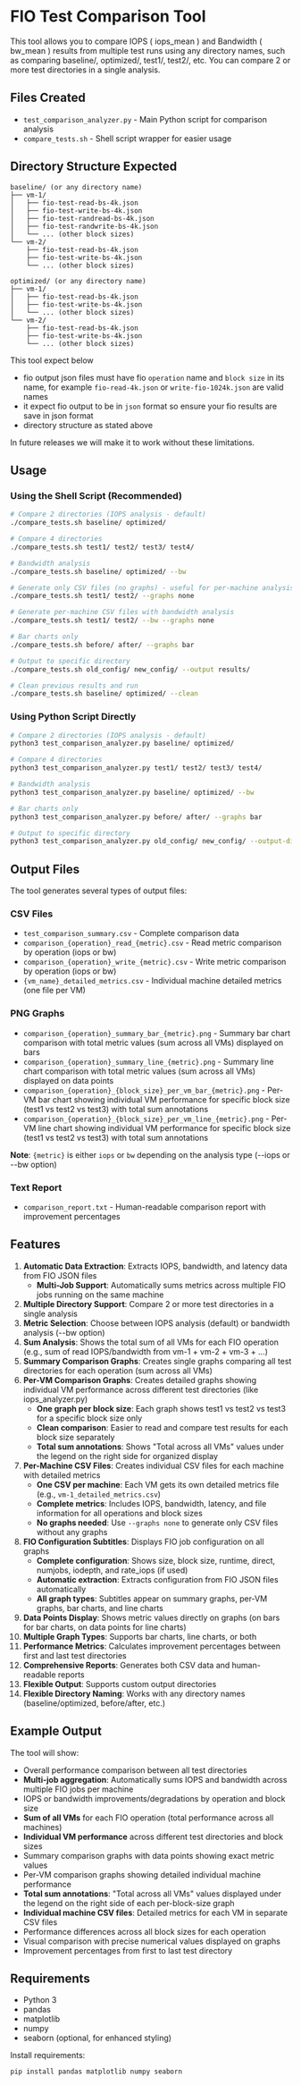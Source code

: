 # FIO Test Comparison Tool

This tool allows you to compare IOPS ( iops_mean )  and Bandwidth ( bw_mean ) results from multiple test runs using any directory names, such as comparing baseline/, optimized/, test1/, test2/, etc. You can compare 2 or more test directories in a single analysis.

## Files Created

- `test_comparison_analyzer.py` - Main Python script for comparison analysis
- `compare_tests.sh` - Shell script wrapper for easier usage

## Directory Structure Expected

```
baseline/ (or any directory name)
├── vm-1/
│   ├── fio-test-read-bs-4k.json
│   ├── fio-test-write-bs-4k.json
│   ├── fio-test-randread-bs-4k.json
│   ├── fio-test-randwrite-bs-4k.json
│   └── ... (other block sizes)
└── vm-2/
    ├── fio-test-read-bs-4k.json
    ├── fio-test-write-bs-4k.json
    └── ... (other block sizes)

optimized/ (or any directory name)
├── vm-1/
│   ├── fio-test-read-bs-4k.json
│   ├── fio-test-write-bs-4k.json
│   └── ... (other block sizes)
└── vm-2/
    ├── fio-test-read-bs-4k.json
    ├── fio-test-write-bs-4k.json
    └── ... (other block sizes)
```

This tool expect below

- fio output json files must have fio `operation` name and `block size` in its name, for example `fio-read-4k.json` or `write-fio-1024k.json` are valid names
- it expect fio output to be in `json` format so ensure your fio results are save in json format
- directory structure as stated above

In future releases we will make it to work without these limitations. 

## Usage

### Using the Shell Script (Recommended)

```bash
# Compare 2 directories (IOPS analysis - default)
./compare_tests.sh baseline/ optimized/

# Compare 4 directories
./compare_tests.sh test1/ test2/ test3/ test4/

# Bandwidth analysis
./compare_tests.sh baseline/ optimized/ --bw

# Generate only CSV files (no graphs) - useful for per-machine analysis
./compare_tests.sh test1/ test2/ --graphs none

# Generate per-machine CSV files with bandwidth analysis
./compare_tests.sh test1/ test2/ --bw --graphs none

# Bar charts only
./compare_tests.sh before/ after/ --graphs bar

# Output to specific directory
./compare_tests.sh old_config/ new_config/ --output results/

# Clean previous results and run
./compare_tests.sh baseline/ optimized/ --clean
```

### Using Python Script Directly

```bash
# Compare 2 directories (IOPS analysis - default)
python3 test_comparison_analyzer.py baseline/ optimized/

# Compare 4 directories
python3 test_comparison_analyzer.py test1/ test2/ test3/ test4/

# Bandwidth analysis
python3 test_comparison_analyzer.py baseline/ optimized/ --bw

# Bar charts only
python3 test_comparison_analyzer.py before/ after/ --graphs bar

# Output to specific directory
python3 test_comparison_analyzer.py old_config/ new_config/ --output-dir results/
```

## Output Files

The tool generates several types of output files:

### CSV Files
- `test_comparison_summary.csv` - Complete comparison data
- `comparison_{operation}_read_{metric}.csv` - Read metric comparison by operation (iops or bw)
- `comparison_{operation}_write_{metric}.csv` - Write metric comparison by operation (iops or bw)
- `{vm_name}_detailed_metrics.csv` - Individual machine detailed metrics (one file per VM)

### PNG Graphs
- `comparison_{operation}_summary_bar_{metric}.png` - Summary bar chart comparison with total metric values (sum across all VMs) displayed on bars
- `comparison_{operation}_summary_line_{metric}.png` - Summary line chart comparison with total metric values (sum across all VMs) displayed on data points
- `comparison_{operation}_{block_size}_per_vm_bar_{metric}.png` - Per-VM bar chart showing individual VM performance for specific block size (test1 vs test2 vs test3) with total sum annotations
- `comparison_{operation}_{block_size}_per_vm_line_{metric}.png` - Per-VM line chart showing individual VM performance for specific block size (test1 vs test2 vs test3) with total sum annotations

**Note**: `{metric}` is either `iops` or `bw` depending on the analysis type (--iops or --bw option)

### Text Report
- `comparison_report.txt` - Human-readable comparison report with improvement percentages

## Features

1. **Automatic Data Extraction**: Extracts IOPS, bandwidth, and latency data from FIO JSON files
   - **Multi-Job Support**: Automatically sums metrics across multiple FIO jobs running on the same machine
2. **Multiple Directory Support**: Compare 2 or more test directories in a single analysis
3. **Metric Selection**: Choose between IOPS analysis (default) or bandwidth analysis (--bw option)
4. **Sum Analysis**: Shows the total sum of all VMs for each FIO operation (e.g., sum of read IOPS/bandwidth from vm-1 + vm-2 + vm-3 + ...)
5. **Summary Comparison Graphs**: Creates single graphs comparing all test directories for each operation (sum across all VMs)
6. **Per-VM Comparison Graphs**: Creates detailed graphs showing individual VM performance across different test directories (like iops_analyzer.py)
   - **One graph per block size**: Each graph shows test1 vs test2 vs test3 for a specific block size only
   - **Clean comparison**: Easier to read and compare test results for each block size separately
   - **Total sum annotations**: Shows "Total across all VMs" values under the legend on the right side for organized display
7. **Per-Machine CSV Files**: Creates individual CSV files for each machine with detailed metrics
   - **One CSV per machine**: Each VM gets its own detailed metrics file (e.g., `vm-1_detailed_metrics.csv`)
   - **Complete metrics**: Includes IOPS, bandwidth, latency, and file information for all operations and block sizes
   - **No graphs needed**: Use `--graphs none` to generate only CSV files without any graphs
8. **FIO Configuration Subtitles**: Displays FIO job configuration on all graphs
   - **Complete configuration**: Shows size, block size, runtime, direct, numjobs, iodepth, and rate_iops (if used)
   - **Automatic extraction**: Extracts configuration from FIO JSON files automatically
   - **All graph types**: Subtitles appear on summary graphs, per-VM graphs, bar charts, and line charts
9. **Data Points Display**: Shows metric values directly on graphs (on bars for bar charts, on data points for line charts)
10. **Multiple Graph Types**: Supports bar charts, line charts, or both
11. **Performance Metrics**: Calculates improvement percentages between first and last test directories
12. **Comprehensive Reports**: Generates both CSV data and human-readable reports
13. **Flexible Output**: Supports custom output directories
14. **Flexible Directory Naming**: Works with any directory names (baseline/optimized, before/after, etc.)

## Example Output

The tool will show:
- Overall performance comparison between all test directories
- **Multi-job aggregation**: Automatically sums IOPS and bandwidth across multiple FIO jobs per machine
- IOPS or bandwidth improvements/degradations by operation and block size
- **Sum of all VMs** for each FIO operation (total performance across all machines)
- **Individual VM performance** across different test directories and block sizes
- Summary comparison graphs with data points showing exact metric values
- Per-VM comparison graphs showing detailed individual machine performance
- **Total sum annotations**: "Total across all VMs" values displayed under the legend on the right side of each per-block-size graph
- **Individual machine CSV files**: Detailed metrics for each VM in separate CSV files
- Performance differences across all block sizes for each operation
- Visual comparison with precise numerical values displayed on graphs
- Improvement percentages from first to last test directory

## Requirements

- Python 3
- pandas
- matplotlib
- numpy
- seaborn (optional, for enhanced styling)

Install requirements:
```bash
pip install pandas matplotlib numpy seaborn
```
